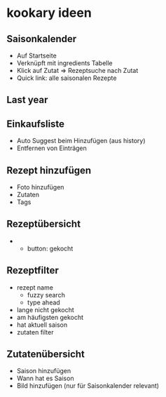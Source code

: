 # kookary ideen

## Saisonkalender

- Auf Startseite
- Verknüpft mit ingredients Tabelle
- Klick auf Zutat &rArr; Rezeptsuche nach Zutat
- Quick link: alle saisonalen Rezepte

## Last year

## Einkaufsliste

- Auto Suggest beim Hinzufügen (aus history)
- Entfernen von Einträgen

## Rezept hinzufügen

- Foto hinzufügen
- Zutaten
- Tags

## Rezeptübersicht

- + button: gekocht

## Rezeptfilter

- rezept name 
  - fuzzy search 
  - type ahead
- lange nicht gekocht
- am häufigsten gekocht
- hat aktuell saison
- zutaten filter

## Zutatenübersicht

- Saison hinzufügen
- Wann hat es Saison
- Bild hinzufügen (nur für Saisonkalender relevant)
